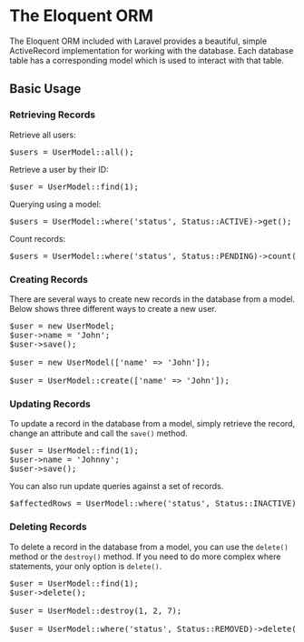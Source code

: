 # The Eloquent ORM

The Eloquent ORM included with Laravel provides a beautiful, simple ActiveRecord implementation for working with the database. Each database table has a corresponding model which is used to interact with that table.

## Basic Usage

### Retrieving Records

Retrieve all users:

<pre>$users = UserModel::all();</pre>

Retrieve a user by their ID:

<pre>$user = UserModel::find(1);</pre>

Querying using a model:

<pre>$users = UserModel::where('status', Status::ACTIVE)->get();</pre>

Count records:

<pre>$users = UserModel::where('status', Status::PENDING)->count();</pre>

### Creating Records

There are several ways to create new records in the database from a model. Below shows three different ways to create a new user.

<pre>$user = new UserModel;
$user->name = 'John';
$user->save();

$user = new UserModel(['name' => 'John']);

$user = UserModel::create(['name' => 'John']);</pre>

### Updating Records

To update a record in the database from a model, simply retrieve the record, change an attribute and call the `save()` method.

<pre>$user = UserModel::find(1);
$user->name = 'Johnny';
$user->save();</pre>

You can also run update queries against a set of records.

<pre>$affectedRows = UserModel::where('status', Status::INACTIVE)->update(array('status' => Status::REMOVED));</pre>

### Deleting Records

To delete a record in the database from a model, you can use the `delete()` method or the `destroy()` method. If you need to do more complex where statements, your only option is `delete()`.

<pre>$user = UserModel::find(1);
$user->delete();

$user = UserModel::destroy(1, 2, 7);

$user = UserModel::where('status', Status::REMOVED)->delete();</pre>
